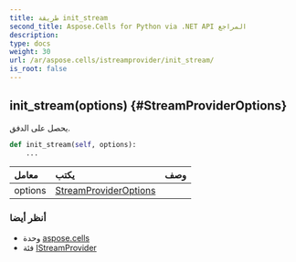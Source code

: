 ```yaml
---
title: طريقة init_stream
second_title: Aspose.Cells for Python via .NET API المراجع
description:
type: docs
weight: 30
url: /ar/aspose.cells/istreamprovider/init_stream/
is_root: false
---
```

##  init_stream(options) {#StreamProviderOptions}
يحصل على الدفق.



```python
def init_stream(self, options):
    ...
```


| معامل| يكتب| وصف|
| :- | :- | :- |
| options | [StreamProviderOptions](/cells/python-net/ar/aspose.cells/streamprovideroptions) |  |



###  أنظر أيضا
* وحدة [aspose.cells](../../)
* فئة [IStreamProvider](/cells/python-net/ar/aspose.cells/istreamprovider)
